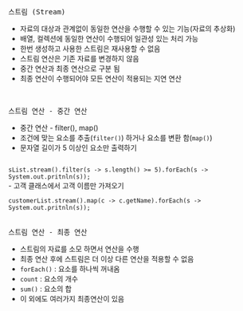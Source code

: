 <pre>
스트림 (Stream)
</pre>

- 자료의 대상과 관계없이 동일한 연산을 수행할 수 있는 기능(자료의 추상화)
- 배열, 컬렉션에 동일한 연산이 수행되어 일관성 있는 처리 가능
- 한번 생성하고 사용한 스트림은 재사용할 수 없음
- 스트림 연산은 기존 자료를 변경하지 않음
- 중간 연산과 최종 연산으로 구분 됨
- 최종 연산이 수행되어야  모든 연산이 적용되는 지연 연산
<br>

<pre>
스트림 연산 - 중간 연산
</pre>
- 중간 연산 - filter(), map()
- 조건에 맞는 요소를 추출(<code>filter()</code>) 하거나 요소를 변환 함(<code>map()</code>)
- 문자열 길이가 5 이상인 요소만 출력하기<br>
<code>
sList.stream().filter(s -> s.length() >= 5).forEach(s -> System.out.pritnln(s));
</code>
- 고객 클래스에서 고객 이름만 가져오기<br>
<code>
customerList.stream().map(c -> c.getName).forEach(s -> System.out.pritnln(s));
</code>

<br>

<pre>
스트림 연산 - 최종 연산
</pre>
- 스트림의 자료를 소모 하면서 연산을 수행
- 최종 연산 후에 스트림은 더 이상 다른 연산을 적용할 수 없음
- <code>forEach()</code> : 요소를 하나씩 꺼내옴
- <code>count</code> : 요소의 개수
- <code>sum()</code> : 요소의 합 
- 이 외에도 여러가지 최종연산이 있음 